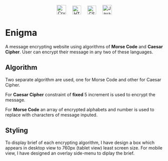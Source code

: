 <p align="center">
    <img src="https://img.shields.io/badge/-Cryptography-000000?style=flat" alt="Cryptography" height="30">
    &nbsp; &nbsp; 
    <img src="https://img.shields.io/badge/-HTML5-E34F26?style=flat&logo=html5&logoColor=white" alt="HTML5" height="28">
    &nbsp; &nbsp; 
    <img src="https://img.shields.io/badge/-CSS3-1572B6?style=flat&logo=css3" alt="CSS" height="28">
    &nbsp; &nbsp; 
    <img src="https://img.shields.io/badge/-JavaScript-black?style=flat&logo=javascript" alt="Javascript" height="30">
</p>

# Enigma
A message encrypting website using algorithms of **Morse Code** and **Caesar Cipher**. User can encrypt their message in any two of these languages.

## Algorithm
Two separate algorithm are used, one for Morse Code and other for Caesar Cipher.

For **Caesar Cipher** constraint of **fixed** 5 increment is used to encrypt the message.

For **Morse Code** an array of encrypted alphabets and number is used to replace with characters of message inputed.

## Styling
To display brief of each encrypting algorithm, I have design a box which appears in desktop view to 760px (tablet view) least screen size. For mobile view, I have designed an overlay side-menu to diplay the brief.
